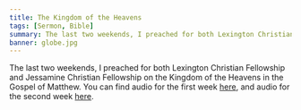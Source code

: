 ```yaml
---
title: The Kingdom of the Heavens
tags: [Sermon, Bible]
summary: The last two weekends, I preached for both Lexington Christian Fellowship and Jessamine Christian Fellowship on the Kingdom of the Heavens in the Gospel of Matthew.
banner: globe.jpg
---
```


The last two weekends, I preached for both Lexington Christian Fellowship and Jessamine Christian Fellowship on the Kingdom of the Heavens in the Gospel of Matthew. You can find audio for the first week [here](http://jcfky.com/sermons/kingdom/), and audio for the second week [here](http://jcfky.com/sermons/kingdom-part-ii/).

